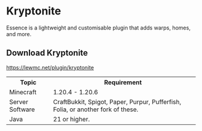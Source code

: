 # Kryptonite
Essence is a lightweight and customisable plugin that adds warps, homes, and more.

## Download Kryptonite
<a href="https://lewmc.net/plugin/kryptonite">https://lewmc.net/plugin/kryptonite</a>

<table>
    <tr>
        <th>Topic</th>
        <th>Requirement</th>
    </tr>
    <tr>
        <td>Minecraft</td>
        <td>1.20.4 - 1.20.6</td>
    </tr>
    <tr>
        <td>Server Software</td>
        <td>CraftBukkit, Spigot, Paper, Purpur, Pufferfish, Folia, or another fork of these.</td>
    </tr>
    <tr>
        <td>Java</td>
        <td>21 or higher.</td>
    </tr>
</table>